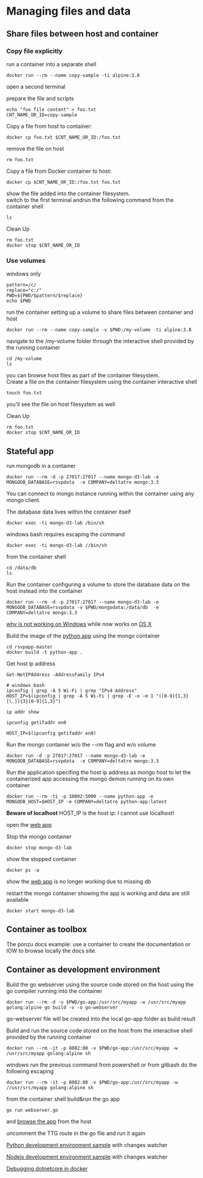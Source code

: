 # Managing files and data

## Share files between host and container

### Copy file explicitly
run a container into a separate shell
```
docker run --rm --name copy-sample -ti alpine:3.8
```

open a second terminal

prepare the file and scripts
```
echo "foo file content" > foo.txt
CNT_NAME_OR_ID=copy-sample
```

Copy a file from host to container:
```
docker cp foo.txt $CNT_NAME_OR_ID:/foo.txt
```

remove the file on host
```
rm foo.txt
```

Copy a file from Docker container to host:
```
docker cp $CNT_NAME_OR_ID:/foo.txt foo.txt
```

show the file added into the container filesystem.  
switch to the first terminal andrun the following command from the container shell
```
ls
```

Clean Up
```
rm foo.txt
docker stop $CNT_NAME_OR_ID
```

### Use volumes
windows only
```
pattern=/c/
replace="c:/"
PWD=${PWD/$pattern/$replace}
echo $PWD
```

run the container setting up a volume to share files between container and host
```
docker run --rm --name copy-sample -v $PWD:/my-volume -ti alpine:3.8
```

navigate to the /my-volume folder through the interactive shell provided by the running container
```
cd /my-volume
ls
```
you can browse host files as part of the container filesystem.  
Create a file on the container filesystem using the container interactive shell
```
touch foo.txt
```
you'll see the file on host filesystem as well

Clean Up
```
rm foo.txt
docker stop $CNT_NAME_OR_ID
```

## Stateful app
run mongodb in a container
```
docker run --rm -d -p 27017:27017 --name mongo-d3-lab -e MONGODB_DATABASE=rsvpdata  -e COMPANY=deltatre mongo:3.3
```
You can connect to mongo instance running within the container using any mongo client.  

The database data lives within the container itself
```
docker exec -ti mongo-d3-lab /bin/sh
```

windows bash requires escaping the command
```
docker exec -ti mongo-d3-lab //bin/sh
```

from the container shell
```
cd /data/db 
ls
```

Run the container configuring a volume to store the database data on the host instead into the container
```
docker run --rm -d -p 27017:27017 --name mongo-d3-lab -e MONGODB_DATABASE=rsvpdata -v $PWD/mongodata:/data/db  -e COMPANY=deltatre mongo:3.3
```

[why is not working on Windows](https://hub.docker.com/_/mongo) while now works on [OS X](https://stackoverflow.com/questions/29570989/docker-mongodb-share-volume-with-mac-os-x)

Build the image of the [python app](https://github.com/cloudyuga/rsvpapp) using the mongo container
```
cd rsvpapp-master
docker build -t python-app .
```

Get host ip address
```
Get-NetIPAddress -AddressFamily IPv4

# windows bash
ipconfig | grep -A 5 Wi-Fi | grep "IPv4 Address"
HOST_IP=$(ipconfig | grep -A 5 Wi-Fi | grep -E -o -m 1 "([0-9]{1,3}[\.]){3}[0-9]{1,3}")

ip addr show

ipconfig getifaddr en0

HOST_IP=$(ipconfig getifaddr en0)
```

Run the mongo container w/o the --rm flag and w/o volume
```
docker run -d -p 27017:27017 --name mongo-d3-lab -e MONGODB_DATABASE=rsvpdata  -e COMPANY=deltatre mongo:3.3
```

Run the application specifing the host ip address as mongo host to let the containerized app accessing the mongo demon running on its own container
```
docker run --rm -ti -p 10002:5000 --name python-app -e MONGODB_HOST=$HOST_IP -e COMPANY=deltatre python-app:latest
```
**Beware of localhost** HOST_IP is the host ip: I cannot use localhost!

open the [web app](http://localhost:10002)

Stop the mongo container
```
docker stop mongo-d3-lab
```

show the stopped container
```
docker ps -a
```

show the [web app](http://localhost:10002) is no longer working due to missing db

restart the mongo container showing the app is working and data are still available
```
docker start mongo-d3-lab
```

## Container as toolbox

The ponzu docs example: use a container to create the documentation or IOW to browse locally the docs site.

## Container as development environment

Build the go webserver using the source code stored on the host using the go compiler running into the container
```
docker run --rm -d -v $PWD/go-app:/usr/src/myapp -w /usr/src/myapp golang:alpine go build -v -o go-webserver
```

go-webserver file will be created into the local go-app folder as build result

Build and run the source code stored on the host from the interactive shell provided by the running container
```
docker run --rm -it -p 8082:80 -v $PWD/go-app:/usr/src/myapp -w /usr/src/myapp golang:alpine sh
```

*windows* run the previous command from powershell or from gitbash do the following escaping
```
docker run --rm -it -p 8082:80 -v $PWD/go-app:/usr/src/myapp -w //usr/src/myapp golang:alpine sh
```

from the container shell build&run the go app
```
go run webserver.go
```
and [browse the app](http://localhost:8082) from the host

uncomment the TTG route in the go file and run it again

[Python development environment sample](https://github.com/crixo/python-docker-dev) with changes watcher

[Nodejs development environment sample](https://github.com/crixo/node-docker-dev-sample) with changes watcher

[Debugging dotnetcore in docker](https://www.aaron-powell.com/posts/2019-04-04-debugging-dotnet-in-docker-with-vscode/)
